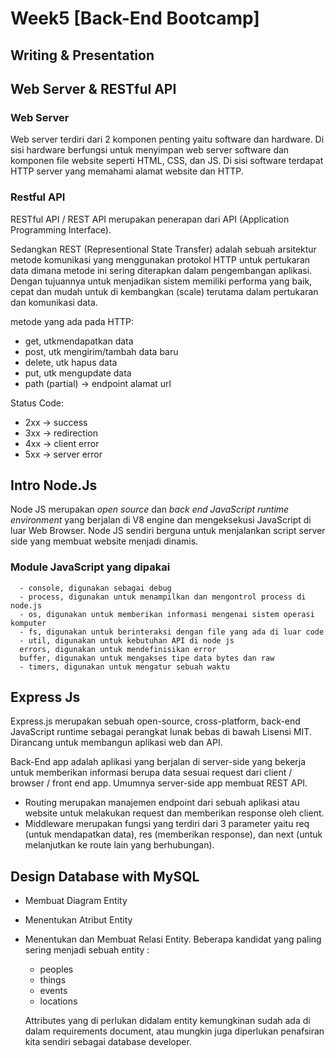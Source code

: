 # Week5 [Back-End Bootcamp]
## Writing & Presentation

## **Web Server & RESTful API**
### **Web Server**
Web server terdiri dari 2 komponen penting yaitu software dan hardware. Di sisi hardware berfungsi untuk menyimpan web server software dan komponen file website seperti HTML, CSS, dan JS. Di sisi software terdapat HTTP server yang memahami alamat website dan HTTP.

### **Restful API**
RESTful API / REST API merupakan penerapan dari API (Application Programming Interface). 

Sedangkan REST (Representional State Transfer) adalah sebuah arsitektur metode komunikasi yang menggunakan protokol HTTP untuk pertukaran data dimana metode ini sering diterapkan dalam pengembangan aplikasi. Dengan tujuannya untuk menjadikan sistem memiliki performa yang baik, cepat dan mudah untuk di kembangkan (scale) terutama dalam pertukaran dan komunikasi data.

metode yang ada pada HTTP:
- get, utkmendapatkan data
- post, utk mengirim/tambah data baru
- delete, utk hapus data
- put, utk mengupdate data
- path (partial) -> endpoint alamat url 

Status Code:
- 2xx -> success
- 3xx -> redirection
- 4xx -> client error
- 5xx -> server error


## **Intro Node.Js**
Node JS merupakan _open source_ dan _back end JavaScript runtime environment_ yang berjalan di V8 engine dan mengeksekusi JavaScript di luar Web Browser. Node JS sendiri berguna untuk menjalankan script server side yang membuat website menjadi dinamis.
### **Module JavaScript yang dipakai**
```
  - console, digunakan sebagai debug
  - process, digunakan untuk menampilkan dan mengontrol process di node.js
  - os, digunakan untuk memberikan informasi mengenai sistem operasi komputer
  - fs, digunakan untuk berinteraksi dengan file yang ada di luar code
  - util, digunakan untuk kebutuhan API di node js
  errors, digunakan untuk mendefinisikan error
  buffer, digunakan untuk mengakses tipe data bytes dan raw
  - timers, digunakan untuk mengatur sebuah waktu
```

## **Express Js**
Express.js merupakan sebuah open-source, cross-platform, back-end JavaScript runtime sebagai perangkat lunak bebas di bawah Lisensi MIT. Dirancang untuk membangun aplikasi web dan API.

Back-End app adalah aplikasi yang berjalan di server-side yang bekerja untuk memberikan informasi berupa data sesuai request dari client / browser / front end app. Umumnya server-side app membuat REST API.


- Routing merupakan manajemen endpoint dari sebuah aplikasi atau website untuk melakukan request dan memberikan response oleh client.
- Middleware merupakan fungsi yang terdiri dari 3 parameter yaitu req (untuk mendapatkan data), res (memberikan response), dan next (untuk melanjutkan ke route lain yang berhubungan).


## **Design Database with MySQL**
- Membuat Diagram Entity
- Menentukan Atribut Entity
- Menentukan dan Membuat Relasi Entity.
  Beberapa kandidat yang paling sering menjadi sebuah entity :
  - peoples
  - things
  - events
  - locations

  Attributes yang di perlukan didalam entity kemungkinan sudah ada di dalam requirements document, atau mungkin juga diperlukan penafsiran kita sendiri sebagai database developer.